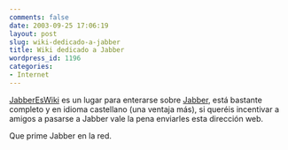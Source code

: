 ```yaml
---
comments: false
date: 2003-09-25 17:06:19
layout: post
slug: wiki-dedicado-a-jabber
title: Wiki dedicado a Jabber
wordpress_id: 1196
categories:
- Internet
---
```


[JabberEsWiki](http://www.jabberes.org) es un lugar para enterarse sobre [Jabber](http://www.jabber.org), está bastante completo y en idioma castellano (una ventaja más), si queréis incentivar a amigos a pasarse a Jabber vale la pena enviarles esta dirección web.





Que prime Jabber en la red.




 
